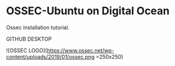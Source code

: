 # OSSEC-Ubuntu on Digital Ocean
 Ossec installation tutorial.
 
GITHUB DESKTOP

![OSSEC LOGO](https://www.ossec.net/wp-content/uploads/2019/01/ossec.png =250x250)
